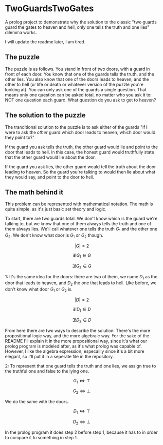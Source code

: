 # TwoGuardsTwoGates
A prolog project to demonstrate why the solution to the classic "two guards guard the gates to heaven and hell, only one tells the truth and one lies" dilemma works. 

I will update the readme later, I am tired. 

## The puzzle

The puzzle is as follows. You stand in front of two doors, with a guard in front of each door. You know that one of the guards tells the truth, and the other lies. You also know that one of the doors leads to heaven, and the other to hell (or life or death or whatever version of the puzzle you're looking at). You can only ask one of the guards a single question. That means only one question can be asked total, no matter who you ask it to: NOT one question each guard. What question do you ask to get to heaven? 

## The solution to the puzzle

The tranditional solution to the puzzle is to ask either of the guards "if I were to ask the *other* guard which door leads to heaven, which door would they point to?"

If the guard you ask tells the truth, the other guard would lie and point to the door that leads to hell. In this case, the honest guard would truthfully state that the other guard would lie about the door.

If the guard you ask lies, the other guard would tell the truth about the door leading to heaven. So the guard you're talking to would then lie about what they would say, and point to the door to hell. 

## The math behind it

This problem can be represented with mathematical notation. The math is quite simple, as it's just basic set theory and logic. 

To start, there are two guards total. We don't know which is the guard we're talking to, but we know that one of them always tells the truth and one of them always lies. We'll call whatever one tells the truth $G_1$ and the other one $G_2$. We don't know what door is $G_1$ or $G_2$ though. 

$$ |G| = 2 $$

$$ \exists! G_1 \in G $$

$$ \exists! G_2 \in G $$

1: It's the same idea for the doors: there are two of them, we name $D_1$ as the door that leads to heaven, and $D_2$ the one that leads to hell. Like before, we don't know what door $G_1$ or $G_2$ is. 

$$ |D| = 2 $$

$$ \exists! D_1 \in D $$

$$ \exists! D_2 \in D $$

From here there are two ways to describe the solution. There's the more propositional logic way, and the more algebraic way. For the sake of the README I'll explain it in the more propositional way, since it's what our prolog program is modeled after, as it's what prolog was capable of. However, I like the algebra expression, especailly since it's a bit more elegant, so I'll put it in a seperate file in the repository.  

2: To represent that one guard tells the truth and one lies, we assign true to the truthful one and false to the lying one. 

$$ G_1 \Leftrightarrow \top$$

$$ G_2 \Leftrightarrow \bot$$

We do the same with the doors. 

$$ D_1 \Leftrightarrow \top$$

$$ D_2 \Leftrightarrow \bot$$

In the prolog program it does step 2 before step 1, because it has to in order to compare it to something in step 1. 




<write more>
